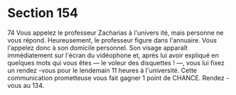 # Section 154

74
Vous appelez le professeur Zacharias à l'univers ité, mais
personne ne vous répond. Heureusement, le professeur figure
dans l'annuaire. Vous l'appelez donc à son domicile personnel.
Son visage apparaît immédiatement sur l'écran du vidéophone
et, après lui avoir expliqué en quelques mots qui vous êtes — le
voleur des disquettes ! —, vous lui fixez un rendez -vous pour le
lendemain 11 heures à l'université. Cette communication
prometteuse vous fait gagner 1 point de  CHANCE.  Rendez -vous
au 134.
